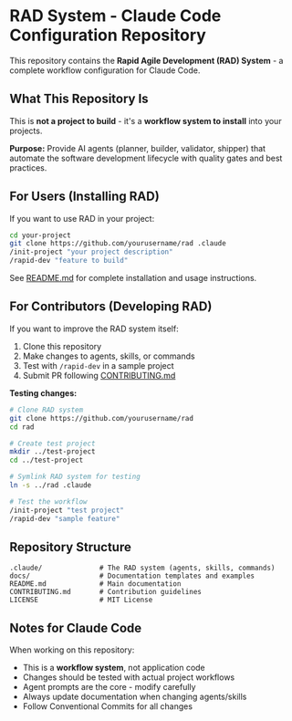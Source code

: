 # RAD System - Claude Code Configuration Repository

This repository contains the **Rapid Agile Development (RAD) System** - a complete workflow configuration for Claude Code.

## What This Repository Is

This is **not a project to build** - it's a **workflow system to install** into your projects.

**Purpose:** Provide AI agents (planner, builder, validator, shipper) that automate the software development lifecycle with quality gates and best practices.

## For Users (Installing RAD)

If you want to use RAD in your project:

```bash
cd your-project
git clone https://github.com/yourusername/rad .claude
/init-project "your project description"
/rapid-dev "feature to build"
```

See [README.md](README.md) for complete installation and usage instructions.

## For Contributors (Developing RAD)

If you want to improve the RAD system itself:

1. Clone this repository
2. Make changes to agents, skills, or commands
3. Test with `/rapid-dev` in a sample project
4. Submit PR following [CONTRIBUTING.md](CONTRIBUTING.md)

**Testing changes:**
```bash
# Clone RAD system
git clone https://github.com/yourusername/rad
cd rad

# Create test project
mkdir ../test-project
cd ../test-project

# Symlink RAD system for testing
ln -s ../rad .claude

# Test the workflow
/init-project "test project"
/rapid-dev "sample feature"
```

## Repository Structure

```
.claude/              # The RAD system (agents, skills, commands)
docs/                 # Documentation templates and examples
README.md             # Main documentation
CONTRIBUTING.md       # Contribution guidelines
LICENSE               # MIT License
```

## Notes for Claude Code

When working on this repository:
- This is a **workflow system**, not application code
- Changes should be tested with actual project workflows
- Agent prompts are the core - modify carefully
- Always update documentation when changing agents/skills
- Follow Conventional Commits for all changes
